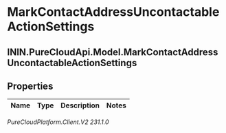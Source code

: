 # MarkContactAddressUncontactableActionSettings

## ININ.PureCloudApi.Model.MarkContactAddressUncontactableActionSettings

## Properties

|Name | Type | Description | Notes|
|------------ | ------------- | ------------- | -------------|



_PureCloudPlatform.Client.V2 231.1.0_

